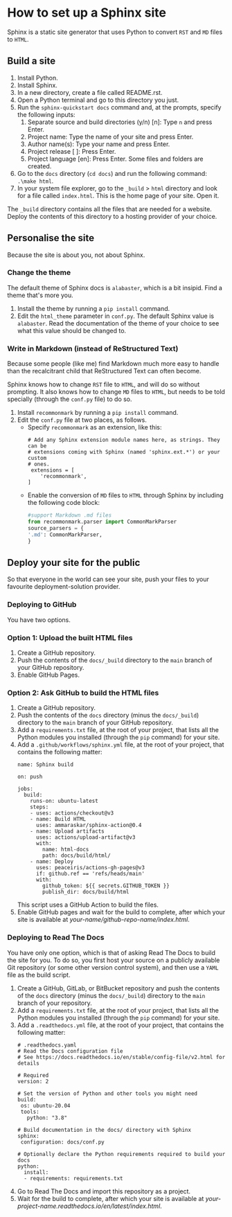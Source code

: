 # How to set up a Sphinx site

Sphinx is a static site generator that uses Python to convert `RST` and `MD` files to `HTML`.

## Build a site

1. Install Python.
2. Install Sphinx.
3. In a new directory, create a file called README.rst.
4. Open a Python terminal and go to this directory you just.
5. Run the `sphinx-quickstart docs` command and, at the prompts, specify the following inputs:
    1. Separate source and build directories (y/n) [n]: Type `n` and press Enter.
    2. Project name: Type the name of your site and press Enter.
    3. Author name(s): Type your name and press Enter.
    4. Project release [ ]: Press Enter.
    5. Project language [en]: Press Enter.
    Some files and folders are created.
6. Go to the `docs` directory (`cd docs`) and run the following command: `.\make html`.
7. In your system file explorer, go to the `_build` > `html` directory and look for a file called `index.html`. This is the home page of your site. Open it.

The `_build` directory contains all the files that are needed for a website. Deploy the contents of this directory to a hosting provider of your choice.

## Personalise the site

Because the site is about you, not about Sphinx.

### Change the theme

The default theme of Sphinx docs is `alabaster`, which is a bit insipid. Find a theme that's more you.

1. Install the theme by running a `pip install` command.
2. Edit the `html_theme` parameter in `conf.py`. The default Sphinx value is `alabaster`. Read the documentation of the theme of your choice to see what this value should be changed to.

### Write in Markdown (instead of ReStructured Text)

Because some people (like me) find Markdown much more easy to handle than the recalcitrant child that ReStructured Text can often become.

Sphinx knows how to change `RST` file to `HTML`, and will do so without prompting. It also knows how to change `MD` files to `HTML`, but needs to be told specially (through the `conf.py` file) to do so.

1. Install `recommonmark` by running a `pip install` command.
2. Edit the `conf.py` file at two places, as follows.
    - Specify `recommonmark` as an extension, like this:
       ```
      # Add any Sphinx extension module names here, as strings. They can be
      # extensions coming with Sphinx (named 'sphinx.ext.*') or your custom
      # ones.
        extensions = [
           'recommonmark',
       ]
       ```
    -  Enable the conversion of `MD` files to `HTML` through Sphinx by including the following code block: 
       ```python
       #support Markdown .md files
       from recommonmark.parser import CommonMarkParser
       source_parsers = {
       '.md': CommonMarkParser,
       }
       ```
 
## Deploy your site for the public

So that everyone in the world can see your site, push your files to your favourite deployment-solution provider.

### Deploying to GitHub

You have two options.

### Option 1: Upload the built HTML files

1. Create a GitHub repository.
2. Push the contents of the `docs/_build` directory to the `main` branch of your GitHub repository.
3. Enable GitHub Pages.

### Option 2: Ask GitHub to build the HTML files

1. Create a GitHub repository.
2. Push the contents of the `docs` directory (minus the `docs/_build`) directory to the `main` branch of your GitHub repository.
3. Add a `requirements.txt` file, at the root of your project, that lists all the Python modules you installed (through the `pip` command) for your site.
4. Add a `.github/workflows/sphinx.yml` file, at the root of your project, that contains the following matter:
    ```
    name: Sphinx build
    
    on: push
    
    jobs:
      build:
        runs-on: ubuntu-latest
        steps:
        - uses: actions/checkout@v3
        - name: Build HTML
          uses: ammaraskar/sphinx-action@0.4
        - name: Upload artifacts
          uses: actions/upload-artifact@v3
          with:
            name: html-docs
            path: docs/build/html/
        - name: Deploy
          uses: peaceiris/actions-gh-pages@v3
          if: github.ref == 'refs/heads/main'
          with:
            github_token: ${{ secrets.GITHUB_TOKEN }}
            publish_dir: docs/build/html
    ```
    This script uses a GitHub Action to build the files.
5. Enable GitHub pages and wait for the build to complete, after which your site is available at _your-name/github-repo-name/index.html_.

### Deploying to Read The Docs

You have only one option, which is that of asking Read The Docs to build the site for you. To do so, you first host your source on a publicly available Git repository (or some other version control system), and then use a `YAML` file as the build script.

1. Create a GitHub, GitLab, or BitBucket repository and push the contents of the `docs` directory (minus the `docs/_build`) directory to the `main` branch of your repository.
2. Add a `requirements.txt` file, at the root of your project, that lists all the Python modules you installed (through the `pip` command) for your site.
3. Add a `.readthedocs.yml` file, at the root of your project, that contains the following matter:
    ```
   # .readthedocs.yaml
   # Read the Docs configuration file
   # See https://docs.readthedocs.io/en/stable/config-file/v2.html for details
   
   # Required
   version: 2

   # Set the version of Python and other tools you might need
   build:
     os: ubuntu-20.04
     tools:
       python: "3.8"
   
   # Build documentation in the docs/ directory with Sphinx
   sphinx:
     configuration: docs/conf.py
   
   # Optionally declare the Python requirements required to build your docs
   python:
      install:
      - requirements: requirements.txt
    ```
4. Go to Read The Docs and import this repository as a project.
5. Wait for the build to complete, after which your site is available at _your-project-name.readthedocs.io/en/latest/index.html_.